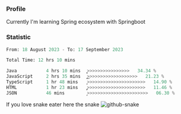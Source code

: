 ### Profile 

Currently I'm learning Spring ecosystem with Springboot

### Statistic
<!--START_SECTION:waka-->

```python
From: 18 August 2023 - To: 17 September 2023

Total Time: 12 hrs 10 mins

Java           4 hrs 10 mins   ͎͎͎͎͎͎͎͎̦>>>>>>>>>>>>>>>>   34.34 %
JavaScript     2 hrs 35 mins   ͎͎͎͎͎͜>>>>>>>>>>>>>>>>>>>   21.23 %
TypeScript     1 hr 48 mins    ͎͎͎>>>>>>>>>>>>>>>>>>>>>>   14.90 %
HTML           1 hr 23 mins    ̡͎͎>>>>>>>>>>>>>>>>>>>>>>   11.46 %
JSON           46 mins         ͎̦>>>>>>>>>>>>>>>>>>>>>>>   06.30 %
```

<!--END_SECTION:waka-->

If you love snake eater here the snake 
<picture>
  <source media="(prefers-color-scheme: dark)" srcset="https://github.com/pradana4648/pradana4648/blob/c0566a83ca6ea5f2e46bab00e717c4c82b4b5c4c/github-contribution-grid-snake-dark.svg" />
  <source media="(prefers-color-scheme: light)" srcset="https://github.com/pradana4648/pradana4648/blob/c0566a83ca6ea5f2e46bab00e717c4c82b4b5c4c/github-contribution-grid-snake.svg" />
  <img alt="github-snake" src="https://github.com/pradana4648/pradana4648/blob/c0566a83ca6ea5f2e46bab00e717c4c82b4b5c4c/github-contribution-grid-snake.svg" />
</picture>
